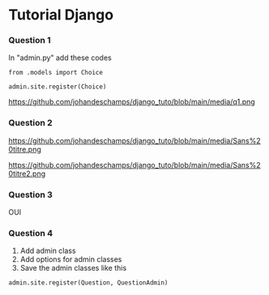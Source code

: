 # **Tutorial Django**  

### Question 1
In "admin.py" add these codes
```
from .models import Choice
```
```
admin.site.register(Choice)
```
https://github.com/johandeschamps/django_tuto/blob/main/media/q1.png

### Question 2

https://github.com/johandeschamps/django_tuto/blob/main/media/Sans%20titre.png

https://github.com/johandeschamps/django_tuto/blob/main/media/Sans%20titre2.png

### Question 3 

OUI

### Question 4 

1. Add admin class
2. Add options for admin classes
3. Save the admin classes like this 
```
admin.site.register(Question, QuestionAdmin)
```



